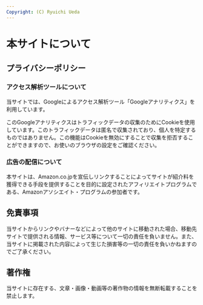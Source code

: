 ```yaml
---
Copyright: (C) Ryuichi Ueda
---
```


# 本サイトについて

## プライバシーポリシー

### アクセス解析ツールについて

当サイトでは、Googleによるアクセス解析ツール「Googleアナリティクス」を利用しています。

このGoogleアナリティクスはトラフィックデータの収集のためにCookieを使用しています。このトラフィックデータは匿名で収集されており、個人を特定するものではありません。この機能はCookieを無効にすることで収集を拒否することができますので、お使いのブラウザの設定をご確認ください。

### 広告の配信について

本サイトは、Amazon.co.jpを宣伝しリンクすることによってサイトが紹介料を獲得できる手段を提供することを目的に設定されたアフィリエイトプログラムである、Amazonアソシエイト・プログラムの参加者です。

<!--
また、当サイトは第三者配信の広告サービス「Google Adsense」を利用しています。広告配信事業者は、ユーザーの興味に応じた広告を表示するためにCookie（クッキー）を使用することがあります。

第三者がコンテンツおよび宣伝を提供し、訪問者から直接情報を収集し、訪問者のブラウザにクッキーを設定したりこれを認識したりする場合があります。-->


## 免責事項

当サイトからリンクやバナーなどによって他のサイトに移動された場合、移動先サイトで提供される情報、サービス等について一切の責任を負いません。また、当サイトに掲載された内容によって生じた損害等の一切の責任を負いかねますのでご了承ください。

## 著作権

当サイトに存在する、文章・画像・動画等の著作物の情報を無断転載することを禁止します。
